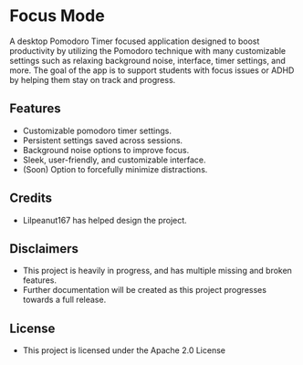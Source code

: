 # Focus Mode
A desktop Pomodoro Timer focused application designed to boost productivity by utilizing the Pomodoro technique with many customizable settings such as relaxing background noise, interface, timer settings, and more. The goal of the app is to support students with focus issues or ADHD by helping them stay on track and progress.

## Features

- Customizable pomodoro timer settings.
- Persistent settings saved across sessions.
- Background noise options to improve focus.
- Sleek, user-friendly, and customizable interface.
- (Soon) Option to forcefully minimize distractions.

## Credits

- Lilpeanut167 has helped design the project.

## Disclaimers
- This project is heavily in progress, and has multiple missing and broken features.
- Further documentation will be created as this project progresses towards a full release.

## License

- This project is licensed under the Apache 2.0 License